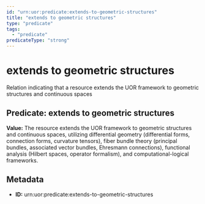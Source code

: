 ```yaml
---
id: "urn:uor:predicate:extends-to-geometric-structures"
title: "extends to geometric structures"
type: "predicate"
tags:
  - "predicate"
predicateType: "strong"
---
```


# extends to geometric structures

Relation indicating that a resource extends the UOR framework to geometric structures and continuous spaces

## Predicate: extends to geometric structures

**Value:** The resource extends the UOR framework to geometric structures and continuous spaces, utilizing differential geometry (differential forms, connection forms, curvature tensors), fiber bundle theory (principal bundles, associated vector bundles, Ehresmann connections), functional analysis (Hilbert spaces, operator formalism), and computational-logical frameworks.

## Metadata

- **ID:** urn:uor:predicate:extends-to-geometric-structures
